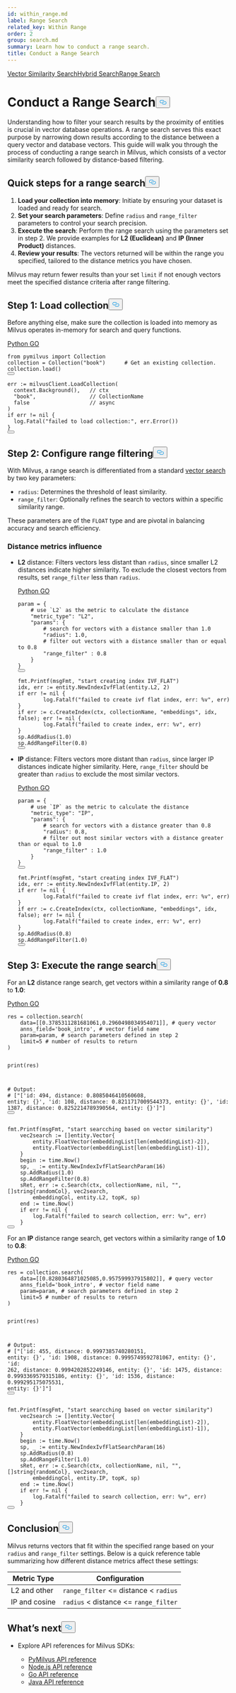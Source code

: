 ```yaml
---
id: within_range.md
label: Range Search
related_key: Within Range
order: 2
group: search.md
summary: Learn how to conduct a range search.
title: Conduct a Range Search
---
```

<div class="tab-wrapper"><a href="/docs/ja/search.md" class=''>Vector Similarity Search</a><a href="/docs/ja/hybridsearch.md" class=''>Hybrid Search</a><a href="/docs/ja/within_range.md" class='active '>Range Search</a></div>
<h1 id="Conduct-a-Range-Search" class="common-anchor-header">Conduct a Range Search<button data-href="#Conduct-a-Range-Search" class="anchor-icon" translate="no">
      <svg translate="no"
        aria-hidden="true"
        focusable="false"
        height="20"
        version="1.1"
        viewBox="0 0 16 16"
        width="16"
      >
        <path
          fill="#0092E4"
          fill-rule="evenodd"
          d="M4 9h1v1H4c-1.5 0-3-1.69-3-3.5S2.55 3 4 3h4c1.45 0 3 1.69 3 3.5 0 1.41-.91 2.72-2 3.25V8.59c.58-.45 1-1.27 1-2.09C10 5.22 8.98 4 8 4H4c-.98 0-2 1.22-2 2.5S3 9 4 9zm9-3h-1v1h1c1 0 2 1.22 2 2.5S13.98 12 13 12H9c-.98 0-2-1.22-2-2.5 0-.83.42-1.64 1-2.09V6.25c-1.09.53-2 1.84-2 3.25C6 11.31 7.55 13 9 13h4c1.45 0 3-1.69 3-3.5S14.5 6 13 6z"
        ></path>
      </svg>
    </button></h1><p>Understanding how to filter your search results by the proximity of entities is crucial in vector database operations. A range search serves this exact purpose by narrowing down results according to the distance between a query vector and database vectors. This guide will walk you through the process of conducting a range search in Milvus, which consists of a vector similarity search followed by distance-based filtering.</p>
<h2 id="Quick-steps-for-a-range-search" class="common-anchor-header">Quick steps for a range search<button data-href="#Quick-steps-for-a-range-search" class="anchor-icon" translate="no">
      <svg translate="no"
        aria-hidden="true"
        focusable="false"
        height="20"
        version="1.1"
        viewBox="0 0 16 16"
        width="16"
      >
        <path
          fill="#0092E4"
          fill-rule="evenodd"
          d="M4 9h1v1H4c-1.5 0-3-1.69-3-3.5S2.55 3 4 3h4c1.45 0 3 1.69 3 3.5 0 1.41-.91 2.72-2 3.25V8.59c.58-.45 1-1.27 1-2.09C10 5.22 8.98 4 8 4H4c-.98 0-2 1.22-2 2.5S3 9 4 9zm9-3h-1v1h1c1 0 2 1.22 2 2.5S13.98 12 13 12H9c-.98 0-2-1.22-2-2.5 0-.83.42-1.64 1-2.09V6.25c-1.09.53-2 1.84-2 3.25C6 11.31 7.55 13 9 13h4c1.45 0 3-1.69 3-3.5S14.5 6 13 6z"
        ></path>
      </svg>
    </button></h2><ol>
<li><strong>Load your collection into memory</strong>: Initiate by ensuring your dataset is loaded and ready for search.</li>
<li><strong>Set your search parameters</strong>: Define <code translate="no">radius</code> and <code translate="no">range_filter</code> parameters to control your search precision.</li>
<li><strong>Execute the search</strong>: Perform the range search using the parameters set in step 2. We provide examples for <strong>L2 (Euclidean)</strong> and <strong>IP (Inner Product)</strong> distances.</li>
<li><strong>Review your results</strong>: The vectors returned will be within the range you specified, tailored to the distance metrics you have chosen.</li>
</ol>
<div class="alert note">
Milvus may return fewer results than your set <code translate="no">limit</code> if not enough vectors meet the specified distance criteria after range filtering.
</div>
<h2 id="Step-1-Load-collection" class="common-anchor-header">Step 1: Load collection<button data-href="#Step-1-Load-collection" class="anchor-icon" translate="no">
      <svg translate="no"
        aria-hidden="true"
        focusable="false"
        height="20"
        version="1.1"
        viewBox="0 0 16 16"
        width="16"
      >
        <path
          fill="#0092E4"
          fill-rule="evenodd"
          d="M4 9h1v1H4c-1.5 0-3-1.69-3-3.5S2.55 3 4 3h4c1.45 0 3 1.69 3 3.5 0 1.41-.91 2.72-2 3.25V8.59c.58-.45 1-1.27 1-2.09C10 5.22 8.98 4 8 4H4c-.98 0-2 1.22-2 2.5S3 9 4 9zm9-3h-1v1h1c1 0 2 1.22 2 2.5S13.98 12 13 12H9c-.98 0-2-1.22-2-2.5 0-.83.42-1.64 1-2.09V6.25c-1.09.53-2 1.84-2 3.25C6 11.31 7.55 13 9 13h4c1.45 0 3-1.69 3-3.5S14.5 6 13 6z"
        ></path>
      </svg>
    </button></h2><p>Before anything else, make sure the collection is loaded into memory as Milvus operates in-memory for search and query functions.</p>
<div class="multipleCode">
  <a href="#python">Python </a>
  <a href="#go">GO</a>
</div>
<pre><code translate="no" class="language-python"><span class="hljs-keyword">from</span> pymilvus <span class="hljs-keyword">import</span> Collection
collection = Collection(<span class="hljs-string">&quot;book&quot;</span>)      <span class="hljs-comment"># Get an existing collection.</span>
collection.load()
<button class="copy-code-btn"></button></code></pre>
<pre><code translate="no" class="language-go">err := milvusClient.LoadCollection(
  context.Background(),   <span class="hljs-comment">// ctx</span>
  <span class="hljs-string">&quot;book&quot;</span>,                 <span class="hljs-comment">// CollectionName</span>
  <span class="hljs-literal">false</span>                   <span class="hljs-comment">// async</span>
)
<span class="hljs-keyword">if</span> err != <span class="hljs-literal">nil</span> {
  log.Fatal(<span class="hljs-string">&quot;failed to load collection:&quot;</span>, err.Error())
}
<button class="copy-code-btn"></button></code></pre>
<h2 id="Step-2-Configure-range-filtering" class="common-anchor-header">Step 2: Configure range filtering<button data-href="#Step-2-Configure-range-filtering" class="anchor-icon" translate="no">
      <svg translate="no"
        aria-hidden="true"
        focusable="false"
        height="20"
        version="1.1"
        viewBox="0 0 16 16"
        width="16"
      >
        <path
          fill="#0092E4"
          fill-rule="evenodd"
          d="M4 9h1v1H4c-1.5 0-3-1.69-3-3.5S2.55 3 4 3h4c1.45 0 3 1.69 3 3.5 0 1.41-.91 2.72-2 3.25V8.59c.58-.45 1-1.27 1-2.09C10 5.22 8.98 4 8 4H4c-.98 0-2 1.22-2 2.5S3 9 4 9zm9-3h-1v1h1c1 0 2 1.22 2 2.5S13.98 12 13 12H9c-.98 0-2-1.22-2-2.5 0-.83.42-1.64 1-2.09V6.25c-1.09.53-2 1.84-2 3.25C6 11.31 7.55 13 9 13h4c1.45 0 3-1.69 3-3.5S14.5 6 13 6z"
        ></path>
      </svg>
    </button></h2><p>With Milvus, a range search is differentiated from a standard <a href="/docs/ja/search.md">vector search</a> by two key parameters:</p>
<ul>
<li><code translate="no">radius</code>: Determines the threshold of least similarity.</li>
<li><code translate="no">range_filter</code>: Optionally refines the search to vectors within a specific similarity range.</li>
</ul>
<p>These parameters are of the <code translate="no">FLOAT</code> type and are pivotal in balancing accuracy and search efficiency.</p>
<h3 id="Distance-metrics-influence" class="common-anchor-header">Distance metrics influence</h3><ul>
<li><p><strong>L2</strong> distance: Filters vectors less distant than <code translate="no">radius</code>, since smaller L2 distances indicate higher similarity. To exclude the closest vectors from results, set <code translate="no">range_filter</code> less than <code translate="no">radius</code>.</p>
  <div class="multipleCode">
    <a href="#python">Python </a>
    <a href="#go">GO</a>
  </div>
<pre><code translate="no" class="language-python">param = {
    <span class="hljs-comment"># use `L2` as the metric to calculate the distance</span>
    <span class="hljs-string">&quot;metric_type&quot;</span>: <span class="hljs-string">&quot;L2&quot;</span>,
    <span class="hljs-string">&quot;params&quot;</span>: {
        <span class="hljs-comment"># search for vectors with a distance smaller than 1.0</span>
        <span class="hljs-string">&quot;radius&quot;</span>: <span class="hljs-number">1.0</span>,
        <span class="hljs-comment"># filter out vectors with a distance smaller than or equal to 0.8</span>
        <span class="hljs-string">&quot;range_filter&quot;</span> : <span class="hljs-number">0.8</span>
    }
}
<button class="copy-code-btn"></button></code></pre>
<pre><code translate="no" class="language-go">fmt.Printf(msgFmt, <span class="hljs-string">&quot;start creating index IVF_FLAT&quot;</span>)
idx, err := entity.NewIndexIvfFlat(entity.L2, <span class="hljs-number">2</span>)
<span class="hljs-keyword">if</span> err != <span class="hljs-literal">nil</span> {
        log.Fatalf(<span class="hljs-string">&quot;failed to create ivf flat index, err: %v&quot;</span>, err)
}
<span class="hljs-keyword">if</span> err := c.CreateIndex(ctx, collectionName, <span class="hljs-string">&quot;embeddings&quot;</span>, idx, <span class="hljs-literal">false</span>); err != <span class="hljs-literal">nil</span> {
        log.Fatalf(<span class="hljs-string">&quot;failed to create index, err: %v&quot;</span>, err)
}
sp.AddRadius(<span class="hljs-number">1.0</span>)
sp.AddRangeFilter(<span class="hljs-number">0.8</span>)
<button class="copy-code-btn"></button></code></pre></li>
<li><p><strong>IP</strong> distance: Filters vectors more distant than <code translate="no">radius</code>, since larger IP distances indicate higher similarity. Here, <code translate="no">range_filter</code> should be greater than <code translate="no">radius</code> to exclude the most similar vectors.</p>
  <div class="multipleCode">
    <a href="#python">Python </a>
    <a href="#go">GO</a>
  </div>
<pre><code translate="no" class="language-python">param = {
    <span class="hljs-comment"># use `IP` as the metric to calculate the distance</span>
    <span class="hljs-string">&quot;metric_type&quot;</span>: <span class="hljs-string">&quot;IP&quot;</span>,
    <span class="hljs-string">&quot;params&quot;</span>: {
        <span class="hljs-comment"># search for vectors with a distance greater than 0.8</span>
        <span class="hljs-string">&quot;radius&quot;</span>: <span class="hljs-number">0.8</span>,
        <span class="hljs-comment"># filter out most similar vectors with a distance greater than or equal to 1.0</span>
        <span class="hljs-string">&quot;range_filter&quot;</span> : <span class="hljs-number">1.0</span>
    }
}
<button class="copy-code-btn"></button></code></pre>
<pre><code translate="no" class="language-go">fmt.Printf(msgFmt, <span class="hljs-string">&quot;start creating index IVF_FLAT&quot;</span>)
idx, err := entity.NewIndexIvfFlat(entity.IP, <span class="hljs-number">2</span>)
<span class="hljs-keyword">if</span> err != <span class="hljs-literal">nil</span> {
        log.Fatalf(<span class="hljs-string">&quot;failed to create ivf flat index, err: %v&quot;</span>, err)
}
<span class="hljs-keyword">if</span> err := c.CreateIndex(ctx, collectionName, <span class="hljs-string">&quot;embeddings&quot;</span>, idx, <span class="hljs-literal">false</span>); err != <span class="hljs-literal">nil</span> {
        log.Fatalf(<span class="hljs-string">&quot;failed to create index, err: %v&quot;</span>, err)
}
sp.AddRadius(<span class="hljs-number">0.8</span>)
sp.AddRangeFilter(<span class="hljs-number">1.0</span>)
<button class="copy-code-btn"></button></code></pre></li>
</ul>
<h2 id="Step-3-Execute-the-range-search" class="common-anchor-header">Step 3: Execute the range search<button data-href="#Step-3-Execute-the-range-search" class="anchor-icon" translate="no">
      <svg translate="no"
        aria-hidden="true"
        focusable="false"
        height="20"
        version="1.1"
        viewBox="0 0 16 16"
        width="16"
      >
        <path
          fill="#0092E4"
          fill-rule="evenodd"
          d="M4 9h1v1H4c-1.5 0-3-1.69-3-3.5S2.55 3 4 3h4c1.45 0 3 1.69 3 3.5 0 1.41-.91 2.72-2 3.25V8.59c.58-.45 1-1.27 1-2.09C10 5.22 8.98 4 8 4H4c-.98 0-2 1.22-2 2.5S3 9 4 9zm9-3h-1v1h1c1 0 2 1.22 2 2.5S13.98 12 13 12H9c-.98 0-2-1.22-2-2.5 0-.83.42-1.64 1-2.09V6.25c-1.09.53-2 1.84-2 3.25C6 11.31 7.55 13 9 13h4c1.45 0 3-1.69 3-3.5S14.5 6 13 6z"
        ></path>
      </svg>
    </button></h2><p>For an <strong>L2</strong> distance range search, get vectors within a similarity range of <strong>0.8</strong> to <strong>1.0</strong>:</p>
<div class="multipleCode">
  <a href="#python">Python </a>
  <a href="#go">GO</a>
</div>
<pre><code translate="no" class="language-python">res = collection.search(
    data=[[<span class="hljs-number">0.3785311281681061</span>,<span class="hljs-number">0.2960498034954071</span>]], <span class="hljs-comment"># query vector</span>
    anns_field=<span class="hljs-string">&#x27;book_intro&#x27;</span>, <span class="hljs-comment"># vector field name</span>
    param=param, <span class="hljs-comment"># search parameters defined in step 2</span>
    limit=<span class="hljs-number">5</span> <span class="hljs-comment"># number of results to return</span>
)

<span class="hljs-built_in">print</span>(res)

<span class="hljs-comment"># Output:</span>
<span class="hljs-comment"># [&quot;[&#x27;id: 494, distance: 0.8085046410560608, entity: {}&#x27;, &#x27;id: 108, distance: 0.8211717009544373, entity: {}&#x27;, &#x27;id: 1387, distance: 0.8252214789390564, entity: {}&#x27;]&quot;]</span>
<button class="copy-code-btn"></button></code></pre>
<pre><code translate="no" class="language-go">fmt.Printf(msgFmt, <span class="hljs-string">&quot;start searcching based on vector similarity&quot;</span>)
    vec2search := []entity.Vector{
        entity.FloatVector(embeddingList[<span class="hljs-built_in">len</span>(embeddingList)<span class="hljs-number">-2</span>]),
        entity.FloatVector(embeddingList[<span class="hljs-built_in">len</span>(embeddingList)<span class="hljs-number">-1</span>]),
    }
    begin := time.Now()
    sp, _ := entity.NewIndexIvfFlatSearchParam(<span class="hljs-number">16</span>)
    sp.AddRadius(<span class="hljs-number">1.0</span>)
    sp.AddRangeFilter(<span class="hljs-number">0.8</span>)
    sRet, err := c.Search(ctx, collectionName, <span class="hljs-literal">nil</span>, <span class="hljs-string">&quot;&quot;</span>, []<span class="hljs-type">string</span>{randomCol}, vec2search,
        embeddingCol, entity.L2, topK, sp)
    end := time.Now()
    <span class="hljs-keyword">if</span> err != <span class="hljs-literal">nil</span> {
        log.Fatalf(<span class="hljs-string">&quot;failed to search collection, err: %v&quot;</span>, err)
    }
<button class="copy-code-btn"></button></code></pre>
<p>For an <strong>IP</strong> distance range search, get vectors within a similarity range of <strong>1.0</strong> to <strong>0.8</strong>:</p>
<div class="multipleCode">
  <a href="#python">Python </a>
  <a href="#go">GO</a>
</div>
<pre><code translate="no" class="language-python">res = collection.search(
    data=[[<span class="hljs-number">0.8280364871025085</span>,<span class="hljs-number">0.957599937915802</span>]], <span class="hljs-comment"># query vector</span>
    anns_field=<span class="hljs-string">&#x27;book_intro&#x27;</span>, <span class="hljs-comment"># vector field name</span>
    param=param, <span class="hljs-comment"># search parameters defined in step 2</span>
    limit=<span class="hljs-number">5</span> <span class="hljs-comment"># number of results to return</span>
)

<span class="hljs-built_in">print</span>(res)

<span class="hljs-comment"># Output:</span>
<span class="hljs-comment"># [&quot;[&#x27;id: 455, distance: 0.9997385740280151, entity: {}&#x27;, &#x27;id: 1908, distance: 0.9995749592781067, entity: {}&#x27;, &#x27;id: 262, distance: 0.9994202852249146, entity: {}&#x27;, &#x27;id: 1475, distance: 0.9993369579315186, entity: {}&#x27;, &#x27;id: 1536, distance: 0.999295175075531, entity: {}&#x27;]&quot;]</span>
<button class="copy-code-btn"></button></code></pre>
<pre><code translate="no" class="language-go">fmt.Printf(msgFmt, <span class="hljs-string">&quot;start searcching based on vector similarity&quot;</span>)
    vec2search := []entity.Vector{
        entity.FloatVector(embeddingList[<span class="hljs-built_in">len</span>(embeddingList)<span class="hljs-number">-2</span>]),
        entity.FloatVector(embeddingList[<span class="hljs-built_in">len</span>(embeddingList)<span class="hljs-number">-1</span>]),
    }
    begin := time.Now()
    sp, _ := entity.NewIndexIvfFlatSearchParam(<span class="hljs-number">16</span>)
    sp.AddRadius(<span class="hljs-number">0.8</span>)
    sp.AddRangeFilter(<span class="hljs-number">1.0</span>)
    sRet, err := c.Search(ctx, collectionName, <span class="hljs-literal">nil</span>, <span class="hljs-string">&quot;&quot;</span>, []<span class="hljs-type">string</span>{randomCol}, vec2search,
        embeddingCol, entity.IP, topK, sp)
    end := time.Now()
    <span class="hljs-keyword">if</span> err != <span class="hljs-literal">nil</span> {
        log.Fatalf(<span class="hljs-string">&quot;failed to search collection, err: %v&quot;</span>, err)
    }
<button class="copy-code-btn"></button></code></pre>
<h2 id="Conclusion" class="common-anchor-header">Conclusion<button data-href="#Conclusion" class="anchor-icon" translate="no">
      <svg translate="no"
        aria-hidden="true"
        focusable="false"
        height="20"
        version="1.1"
        viewBox="0 0 16 16"
        width="16"
      >
        <path
          fill="#0092E4"
          fill-rule="evenodd"
          d="M4 9h1v1H4c-1.5 0-3-1.69-3-3.5S2.55 3 4 3h4c1.45 0 3 1.69 3 3.5 0 1.41-.91 2.72-2 3.25V8.59c.58-.45 1-1.27 1-2.09C10 5.22 8.98 4 8 4H4c-.98 0-2 1.22-2 2.5S3 9 4 9zm9-3h-1v1h1c1 0 2 1.22 2 2.5S13.98 12 13 12H9c-.98 0-2-1.22-2-2.5 0-.83.42-1.64 1-2.09V6.25c-1.09.53-2 1.84-2 3.25C6 11.31 7.55 13 9 13h4c1.45 0 3-1.69 3-3.5S14.5 6 13 6z"
        ></path>
      </svg>
    </button></h2><p>Milvus returns vectors that fit within the specified range based on your <code translate="no">radius</code> and <code translate="no">range_filter</code> settings. Below is a quick reference table summarizing how different distance metrics affect these settings:</p>
<table>
<thead>
<tr><th>Metric Type</th><th>Configuration</th></tr>
</thead>
<tbody>
<tr><td>L2 and other</td><td><code translate="no">range_filter</code> &lt;= distance &lt; <code translate="no">radius</code></td></tr>
<tr><td>IP and cosine</td><td><code translate="no">radius</code> &lt; distance &lt;= <code translate="no">range_filter</code></td></tr>
</tbody>
</table>
<h2 id="Whats-next" class="common-anchor-header">What’s next<button data-href="#Whats-next" class="anchor-icon" translate="no">
      <svg translate="no"
        aria-hidden="true"
        focusable="false"
        height="20"
        version="1.1"
        viewBox="0 0 16 16"
        width="16"
      >
        <path
          fill="#0092E4"
          fill-rule="evenodd"
          d="M4 9h1v1H4c-1.5 0-3-1.69-3-3.5S2.55 3 4 3h4c1.45 0 3 1.69 3 3.5 0 1.41-.91 2.72-2 3.25V8.59c.58-.45 1-1.27 1-2.09C10 5.22 8.98 4 8 4H4c-.98 0-2 1.22-2 2.5S3 9 4 9zm9-3h-1v1h1c1 0 2 1.22 2 2.5S13.98 12 13 12H9c-.98 0-2-1.22-2-2.5 0-.83.42-1.64 1-2.09V6.25c-1.09.53-2 1.84-2 3.25C6 11.31 7.55 13 9 13h4c1.45 0 3-1.69 3-3.5S14.5 6 13 6z"
        ></path>
      </svg>
    </button></h2><ul>
<li><p>Explore API references for Milvus SDKs:</p>
<ul>
<li><a href="/api-reference/pymilvus/v2.3.x/About.md">PyMilvus API reference</a></li>
<li><a href="/api-reference/node/v2.3.x/About.md">Node.js API reference</a></li>
<li><a href="/api-reference/go/v2.3.x/About.md">Go API reference</a></li>
<li><a href="/api-reference/java/v2.3.x/About.md">Java API reference</a></li>
</ul></li>
</ul>
